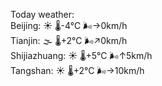 Today weather:  
Beijing: ☀️ 🌡️-4°C 🌬️→0km/h  
Tianjin: 🌫  🌡️+2°C 🌬️↗0km/h  
Shijiazhuang: ☀️ 🌡️+5°C 🌬️↑5km/h  
Tangshan: ☀️ 🌡️+2°C 🌬️→10km/h  
